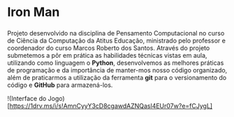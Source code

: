 # Iron Man
###
Projeto desenvolvido na disciplina de Pensamento Computacional no curso de Ciência da Computação da Atitus Educação, ministrado pelo professor e coordenador do curso Marcos Roberto dos Santos.
Através do projeto submetemos a pôr em prática as habilidades técnicas vistas em aula, utilizando como linguagem o **Python**, desenvolvemos as melhores práticas de programação e da importância de manter-mos nosso código organizado, além de praticarmos a utilização da ferramenta **git** para o versionamento do código e **GitHub** para armazená-los. 

!(Interface do Jogo)[https://1drv.ms/i/s!AmnCyyY3cD8cgawdAZNQasl4EUr07w?e=fCJygL]
